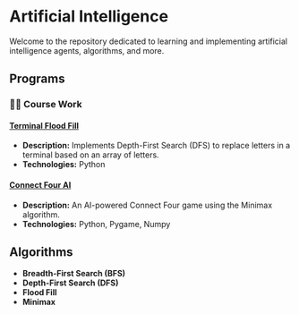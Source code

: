 # Artificial Intelligence

Welcome to the repository dedicated to learning and implementing artificial intelligence agents, algorithms, and more.

## Programs

### :woman_technologist: Course Work

#### [Terminal Flood Fill](https://github.com/Oluwa-Temmy/Artificial-Intelligence/tree/main/floodfill)
- **Description:** Implements Depth-First Search (DFS) to replace letters in a terminal based on an array of letters.
- **Technologies:** Python

#### [Connect Four AI](https://github.com/Oluwa-Temmy/Artificial-Intelligence/tree/main/minimax)
- **Description:** An AI-powered Connect Four game using the Minimax algorithm.
- **Technologies:** Python, Pygame, Numpy

## Algorithms

- **Breadth-First Search (BFS)**
- **Depth-First Search (DFS)**
- **Flood Fill**
- **Minimax**
